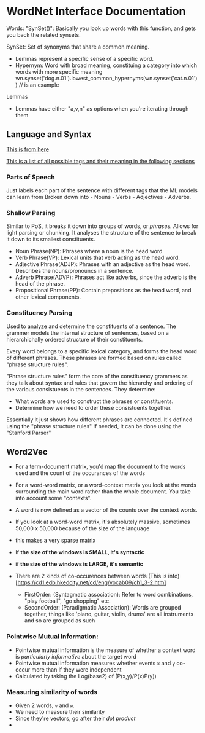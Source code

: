 # WordNet Interface Documentation

Words:
"SynSet()":
Basically you look up words with this function, and gets you back the related synsets.

SynSet:
Set of synonyms that share a common meaning.

- Lemmas represent a specific sense of a specific word.
- Hypernym: Word with broad meaning, constituing a category into which words with more
  specific meaning
  wn.synset('dog.n.01').lowest_common_hypernyms(wn.synset('cat.n.01')) // is an example

Lemmas

- Lemmas have either "a,v,n" as options when you're iterating through them

## Language and Syntax

[This is from here](https://towardsdatascience.com/a-practitioners-guide-to-natural-language-processing-part-i-processing-understanding-text-9f4abfd13e72)

[This is a list of all possible tags and their meaning in the following sections](https://web.archive.org/web/20130517134339/http://bulba.sdsu.edu/jeanette/thesis/PennTags.html)

### Parts of Speech

Just labels each part of the sentence with different tags that the ML models can learn from
Broken down into - Nouns - Verbs - Adjectives - Adverbs.

### Shallow Parsing

Similar to PoS, it breaks it down into groups of words, or _phrases_.
Allows for light parsing or chunking. It analyses the structure of the sentence to break it down
to its smallest constituents.

  - Noun Phrase(NP): Phrases where a noun is the head word
  - Verb Phrase(VP): Lexical units that verb acting as the head word.
  - Adjective Phrase(ADJP): Phrases with an adjective as the head word. Describes the nouns/pronouncs in a sentence.
  - Adverb Phrase(ADVP): Phrases act like adverbs, since the adverb is the head of the phrase.
  - Propositional Phrase(PP): Contain prepositions as the head word, and other lexical components.

### Constituency Parsing

Used to analyze and determine the constituents of a sentence. The grammer models the
internal structure of sentences, based on a hierarchichally ordered structure of their constituents.

Every word belongs to a specific lexical category, and forms the head word of different phrases.
These phrases are formed based on rules called "phrase structure rules".

"Phrase structure rules" form the core of the constituency grammers as they talk about syntax and
rules that govern the hierarchy and ordering of the various consistuents in the sentences.
They determine:
  - What words are used to construct the phrases or constituents.
  - Determine how we need to order these consistuents together.

Essentially it just shows how different phrases are connected.
It's defined using the "phrase structure rules"
If needed, it can be done using the "Stanford Parser"


## Word2Vec

- For a term-document matrix, you'd map the document to the words used and the count of the occurances of the words
- For a word-word matrix, or a word-context matrix you look at the words surrounding the main word
rather than the whole document. You take into account some "contexts". 
- A word is now defined as a vector of the counts over the context words.
- If you look at a word-word matrix, it's absolutely massive, sometimes 50,000 x 50,000 because of the size of the language
- this makes a very sparse matrix
- If **the size of the windows is SMALL, it's syntactic**
- if **the size of the windows is LARGE, it's semantic**

- There are 2 kinds of co-occurences between words (This is info)[https://cd1.edb.hkedcity.net/cd/eng/vocab09/ch1_3-2.htm]
	- FirstOrder: (Syntagmatic association): Refer to word combinations, "play football", "go shopping" etc.
	- SecondOrder: (Paradigmatic Association): Words are grouped together, things like 'piano, guitar, violin, drums' are all instruments and so are grouped as such

### Pointwise Mutual Information:

- Pointwise mutual information is the measure of whether a context word is _particularly informative_ about the target word
- Pointwise mutual information measures whether events `x` and `y` co-occur more than if they were independent
- Calculated by taking the Log(base2) of (P(x,y)/P(x)P(y))

### Measuring similarity of words

- Given 2 words, `v` and `w`.
- We need to measure their similarity
- Since they're vectors, go after their _dot product_
- 
